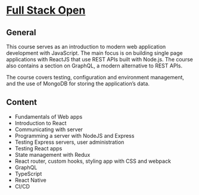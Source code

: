 # [Full Stack Open](https://fullstackopen.com/en/)


## General

This course serves as an introduction to modern web application development with JavaScript. The main focus is on building single page applications with ReactJS that use REST APIs built with Node.js. The course also contains a section on GraphQL, a modern alternative to REST APIs.

The course covers testing, configuration and environment management, and the use of MongoDB for storing the application’s data.

## Content
* Fundamentals of Web apps
* Introduction to React
* Communicating with server
* Programming a server with NodeJS and Express
* Testing Express servers, user administration
* Testing React apps
* State management with Redux
* React router, custom hooks, styling app with CSS and webpack
* GraphQL
* TypeScript
* React Native
* CI/CD
